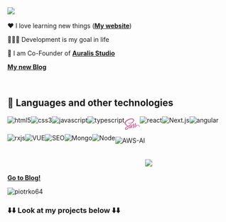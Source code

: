 <img src="https://readme-typing-svg.demolab.com?font=Fira+Code&weight=500&size=21&duration=3000&pause=800&color=0E36B1&width=435&lines=I+am+Peter+-+Software+Developer;I+%E2%9D%A4%EF%B8%8F+Angular%2C+React%2C+C%23+(.Net);I+am+Co-founder+Auralis+Studio;In+free+time+I+code+own+apps;I+love+NestJS%2C+Typescript%2C+AWS;I+am+Fullstack+Developer;Web+Developing+rule!+%F0%9F%A4%8D;Look+on+my+awesome+projects+%F0%9F%91%87;React+Native+is+awesome!;Look+on+my+blog+on+Linkedin!;My+portfolio+was+made+by+NextJS;I+am+Piotrko64;This+is+13+line!+Wow!;Typescript+is+cool;Make+wish+card+by+my+PARTY+CARD+app;Use+WORDSY+app+to+learn+english;Chronos+is+my+microfrontend+project;Nazywam+si%C4%99+Piotrek+%3A);I+think+about+own+website+to+blog;Laravel+is+Awesome!;I+learn+to+get+AWS+Cloud+Practitioner+Cert;auralis-studio.pl+invites!">

❤️ I love learning new things ([**My website**](https://piotrko64.pl))

👨🏻‍💻 Development is my goal in life

👔 I am Co-Founder of [**Auralis Studio**](https://auralis-studio.pl)

[**My new Blog**](https://blog.piotrko64.pl)

<br>


## 👾 Languages and other technologies 

<div>

</div><img src="https://user-images.githubusercontent.com/77500425/161312332-1842468e-46e2-4dc6-8996-4b4cc28bc4fd.png" alt="html5" height="35"  align="left" title="HTML"/><img src="https://user-images.githubusercontent.com/77500425/161312398-ceb134e4-5c2f-41c6-b58c-ccb7329528ba.png" alt="css3" height="35"  align="left" title="CSS"/>
<img src="https://user-images.githubusercontent.com/77500425/161312230-36d37ac5-8801-4313-a68c-c5695c429b70.png" alt="javascript" height="35" align="left" title="JS"/>
<img src="https://user-images.githubusercontent.com/77500425/161311954-e03613e7-54b2-4d1b-ac2e-559f8c1e9f2d.png" alt="typescript" height="35"  align="left" title="TS"/>
<img src="https://raw.githubusercontent.com/devicons/devicon/master/icons/sass/sass-original.svg" alt="sass"  height="35" align="left"/>
<img src="https://user-images.githubusercontent.com/77500425/161312615-f3961568-28bb-48fa-9d95-93ecd61337b3.png" alt="react"  height="35" align="left"/>
<img src="https://user-images.githubusercontent.com/77500425/161314348-bd1a1db1-cf7d-4a7d-a870-25f357a2a03d.png" alt="Next.js" height="35"  align="left" title="NextJS"/>
<img src="https://user-images.githubusercontent.com/77500425/162248968-1306a5a9-1683-4764-8608-95eeed00d10e.png" alt="angular" height="40"  align="left" title="I would like write better code with Angular framework"/>
<img src="https://user-images.githubusercontent.com/77500425/161314456-895abf4c-d1f6-4819-a053-f35919c6ee42.png" alt="rxjs" height="40"  align="left" title="Reactive programming"/>
<img src="https://github.com/Piotrko64/Piotrko64/assets/77500425/342725e7-3379-422b-bfcb-0942cb494712" alt="VUE" height="40"  align="left" title="vue"/>
<img src="https://github.com/Piotrko64/Piotrko64/assets/77500425/4210a398-ab4b-4c2d-a7ae-092004f83368" alt="SEO"  height="35" align="left"/>
<img src="https://user-images.githubusercontent.com/77500425/161313295-a11c936d-a0b3-4bb6-84c1-9ea3c459c3b8.png" alt="Mongo"  height="35" align="left"/>
<img src="https://user-images.githubusercontent.com/77500425/161312763-dd21dc88-2b1a-4a66-896b-8ce02e0c6a8c.png" alt="Node"  height="35" align="left"/>



<br/>
<!-- 
## My own game: [**POKEFLEX CARD GAME**](https://poke-flex.netlify.app) 
## App to create card with wishes: [**Party Card**](https://party-card.vercel.app) 
## English learning application: [**Wordsy**](https://wordsy-angielski.vercel.app/Fiszki)
-->

##

<div><img src="https://images.credly.com/images/4d4693bb-530e-4bca-9327-de07f3aa2348/image.png" alt="AWS-AI" height="78"  align="left" title="AWS_AI"/></div>
<br/>
<br/>
<br>

<img src="https://github.com/Piotrko64/Piotrko64/assets/77500425/ac7a156c-a09a-4ad0-9057-87b0617b4654" />


<b> [Go to Blog!](https://www.linkedin.com/in/piotr-kołodziejczyk/recent-activity/all/) </b>

<!-- 
## 🧑‍🎓 What I would like learn in the future: 
<p>
<img src="https://github.com/Piotrko64/Piotrko64/assets/77500425/842c47ae-1458-4695-bef3-b5f5d3d7577e" alt="JAVA" height="40"  align="left" title="JAVA"/>

<img src="https://github.com/Piotrko64/Piotrko64/assets/77500425/6991fe11-ae5f-4e84-98af-26e3e761455b" alt="REACT NATIVE" height="40"  align="left" title="REACT NATIVE"/>

<img src="https://github.com/Piotrko64/Piotrko64/assets/77500425/a966d560-4c05-47f9-b96b-abe7f56d2b57" alt="ANALOGjs" height="40"  align="left" title="AnalogJS - Angular Meta Framework"/>

<img src="https://github.com/Piotrko64/Piotrko64/assets/77500425/4a43771e-96e8-4026-b7ee-0e18fc9641fc" alt="Flutter" height="40"  align="left" title="Flutter"/>

</p>
-->




<img src="https://komarev.com/ghpvc/?username=piotrko64&label=Profile%20views&color=0e75b6&style=flat" alt="piotrko64" />
<br>



<h3>⬇️⬇️️ Look at my projects below ⬇️⬇️</h3>
<!-- 
## 🎯 My next goals 










<br/>

[![](https://visitcount.itsvg.in/api?id=Piotrko64&label=ProfileViews&color=1&icon=2&pretty=false)](https://visitcount.itsvg.in)




## 🧐 Contact on Discord: Piętro64#4767  -->




